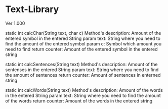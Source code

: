 # Text-Library
Ver 1.000

static int calcChar(String text, char c)
Method's description: Amount of the entered symbol in the entered String
     param text: String where you need to find the amount of the entered symbol
     param c: Symbol which amount you need to find
     return counter: Amount of the entered symbol in the entered string 
     
static int calcSentences(String text)
Method's description: Amount of the sentenses in the entered String
     param text: String where you need to find the amount of sentences
     return counter: Amount of sentences in enterned string
 
static int calcWords(String text)
Method's description: Amount of the words in the entered String
     param text: String where you need to find the amount of the words
     return counter: Amount of the words in the entered string
